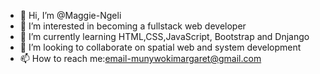 - 👋 Hi, I’m @Maggie-Ngeli
- 👀 I’m interested in becoming a fullstack web developer
- 🌱 I’m currently learning HTML,CSS,JavaScript, Bootstrap and Dnjango
- 💞️ I’m looking to collaborate on spatial web and system development
- 📫 How to reach me:email-munywokimargaret@gmail.com

<!---
Maggie-Ngeli/Maggie-Ngeli is a ✨ special ✨ repository because its `README.md` (this file) appears on your GitHub profile.
You can click the Preview link to take a look at your changes.
--->
